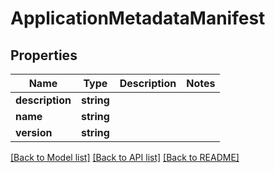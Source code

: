 # ApplicationMetadataManifest

## Properties
Name | Type | Description | Notes
------------ | ------------- | ------------- | -------------
**description** | **string** |  | 
**name** | **string** |  | 
**version** | **string** |  | 

[[Back to Model list]](../README.md#documentation-for-models) [[Back to API list]](../README.md#documentation-for-api-endpoints) [[Back to README]](../README.md)


